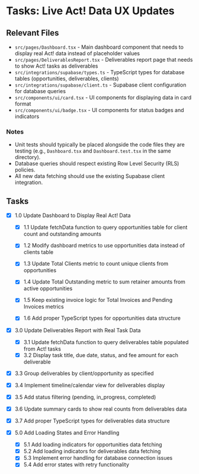 # Tasks: Live Act! Data UX Updates

## Relevant Files

- `src/pages/Dashboard.tsx` - Main dashboard component that needs to display real Act! data instead of placeholder values
- `src/pages/DeliverablesReport.tsx` - Deliverables report page that needs to show Act! tasks as deliverables
- `src/integrations/supabase/types.ts` - TypeScript types for database tables (opportunities, deliverables, clients)
- `src/integrations/supabase/client.ts` - Supabase client configuration for database queries
- `src/components/ui/card.tsx` - UI components for displaying data in card format
- `src/components/ui/badge.tsx` - UI components for status badges and indicators

### Notes

- Unit tests should typically be placed alongside the code files they are testing (e.g., `Dashboard.tsx` and `Dashboard.test.tsx` in the same directory).
- Database queries should respect existing Row Level Security (RLS) policies.
- All new data fetching should use the existing Supabase client integration.

## Tasks

- [x] 1.0 Update Dashboard to Display Real Act! Data
  - [x] 1.1 Update fetchData function to query opportunities table for client count and outstanding amounts
  - [x] 1.2 Modify dashboard metrics to use opportunities data instead of clients table
  - [x] 1.3 Update Total Clients metric to count unique clients from opportunities
  - [x] 1.4 Update Total Outstanding metric to sum retainer amounts from active opportunities
  - [x] 1.5 Keep existing invoice logic for Total Invoices and Pending Invoices metrics
  - [x] 1.6 Add proper TypeScript types for opportunities data structure



- [x] 3.0 Update Deliverables Report with Real Task Data
  - [x] 3.1 Update fetchData function to query deliverables table populated from Act! tasks
  - [x] 3.2 Display task title, due date, status, and fee amount for each deliverable
- [x] 3.3 Group deliverables by client/opportunity as specified
- [x] 3.4 Implement timeline/calendar view for deliverables display
- [x] 3.5 Add status filtering (pending, in_progress, completed)
- [x] 3.6 Update summary cards to show real counts from deliverables data
- [x] 3.7 Add proper TypeScript types for deliverables data structure

- [x] 5.0 Add Loading States and Error Handling
  - [x] 5.1 Add loading indicators for opportunities data fetching
  - [x] 5.2 Add loading indicators for deliverables data fetching
  - [x] 5.3 Implement error handling for database connection issues
  - [x] 5.4 Add error states with retry functionality
